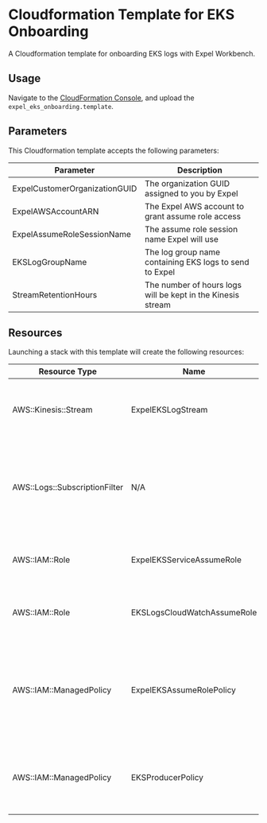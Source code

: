 # Cloudformation Template for EKS Onboarding
A Cloudformation template for onboarding EKS logs with Expel Workbench.

## Usage

Navigate to the [CloudFormation Console](https://console.aws.amazon.com/cloudformation/home?#/stacks/create/template), and upload the `expel_eks_onboarding.template`.

## Parameters

This Cloudformation template accepts the following parameters:

| Parameter | Description |
| --- | --- |
| ExpelCustomerOrganizationGUID | The organization GUID assigned to you by Expel |
| ExpelAWSAccountARN | The Expel AWS account to grant assume role access |
| ExpelAssumeRoleSessionName | The assume role session name Expel will use |
| EKSLogGroupName | The log group name containing EKS logs to send to Expel |
| StreamRetentionHours | The number of hours logs will be kept in the Kinesis stream |

## Resources

Launching a stack with this template will create the following resources:

| Resource Type | Name | Description |
| --- | --- | --- |
| AWS::Kinesis::Stream | ExpelEKSLogStream | A Kinesis stream Expel will consume EKS logs from |
| AWS::Logs::SubscriptionFilter | N/A | A subscription filter that sends logs from CloudWatch to the Kinesis stream |
| AWS::IAM::Role | ExpelEKSServiceAssumeRole | An IAM role Expel will use to consume EKS logs |
| AWS::IAM::Role | EKSLogsCloudWatchAssumeRole | An IAM role CloudWatch will use to deliver logs to Kinesis |
| AWS::IAM::ManagedPolicy | ExpelEKSAssumeRolePolicy | A policy that grants the Expel IAM role permissions to read from Kinesis and discover EKS clusters |
| AWS::IAM::ManagedPolicy | EKSProducerPolicy | A policy that grants CloudWatch permissions to deliver logs to Kinesis |
